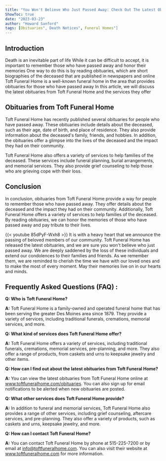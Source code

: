 ```yaml
---
title: "You Won't Believe Who Just Passed Away: Check Out The Latest Obituaries From Toft Funeral Home!"
ShowToc: true 
date: "2023-03-23"
author: "Howard Sanford" 
tags: [Obituaries", Death Notices", Funeral Homes"]
---
```

## Introduction 

Death is an inevitable part of life While it can be difficult to accept, it is important to remember those who have passed away and honor their memories One way to do this is by reading obituaries, which are short biographies of the deceased that are published in newspapers and online Toft Funeral Home is a well-known funeral home in the area that provides obituaries for those who have passed away In this article, we will discuss the latest obituaries from Toft Funeral Home and the services they offer

## Obituaries from Toft Funeral Home 

Toft Funeral Home has recently published several obituaries for people who have passed away. These obituaries include details about the deceased, such as their age, date of birth, and place of residence. They also provide information about the deceased's family, friends, and hobbies. In addition, the obituaries offer a glimpse into the lives of the deceased and the impact they had on their community.

Toft Funeral Home also offers a variety of services to help families of the deceased. These services include funeral planning, burial arrangements, and memorial services. They also provide grief counseling to help those who are grieving cope with their loss.

## Conclusion

In conclusion, obituaries from Toft Funeral Home provide a way for people to remember those who have passed away. They offer details about the deceased and the impact they had on their community. Additionally, Toft Funeral Home offers a variety of services to help families of the deceased. By reading obituaries, we can honor the memories of those who have passed away and pay tribute to their lives.

{{< youtube 85dPyF-Wxh8 >}} 
It is with a heavy heart that we announce the passing of beloved members of our community. Toft Funeral Home has released the latest obituaries, and we are sure you won't believe who just passed away. We are deeply saddened by the loss of these individuals and extend our condolences to their families and friends. As we remember them, we are reminded to cherish the time we have with our loved ones and to make the most of every moment. May their memories live on in our hearts and minds.

## Frequently Asked Questions (FAQ) :
**Q: Who is Toft Funeral Home?**

**A:** Toft Funeral Home is a family-owned and operated funeral home that has been serving the greater Des Moines area since 1879. They provide a variety of services, including traditional funerals, cremations, memorial services, and more.

**Q: What kind of services does Toft Funeral Home offer?**

**A:** Toft Funeral Home offers a variety of services, including traditional funerals, cremations, memorial services, pre-planning, and more. They also offer a range of products, from caskets and urns to keepsake jewelry and other items.

**Q: How can I find out about the latest obituaries from Toft Funeral Home?**

**A:** You can view the latest obituaries from Toft Funeral Home online at www.toftfuneralhome.com/obituaries. You can also sign up for email notifications to be alerted when new obituaries are posted.

**Q: What other services does Toft Funeral Home provide?**

**A:** In addition to funeral and memorial services, Toft Funeral Home also provides a range of other services, including grief counseling, aftercare services, and pre-planning. They also offer a variety of products, such as caskets and urns, keepsake jewelry, and more.

**Q: How can I contact Toft Funeral Home?**

**A:** You can contact Toft Funeral Home by phone at 515-225-7200 or by email at info@toftfuneralhome.com. You can also visit their website at www.toftfuneralhome.com for more information.




